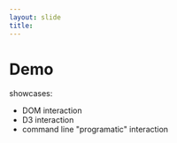 ```yaml
---
layout: slide
title: 
---
```


# Demo

showcases:

* DOM interaction
* D3 interaction
* command line "programatic" interaction